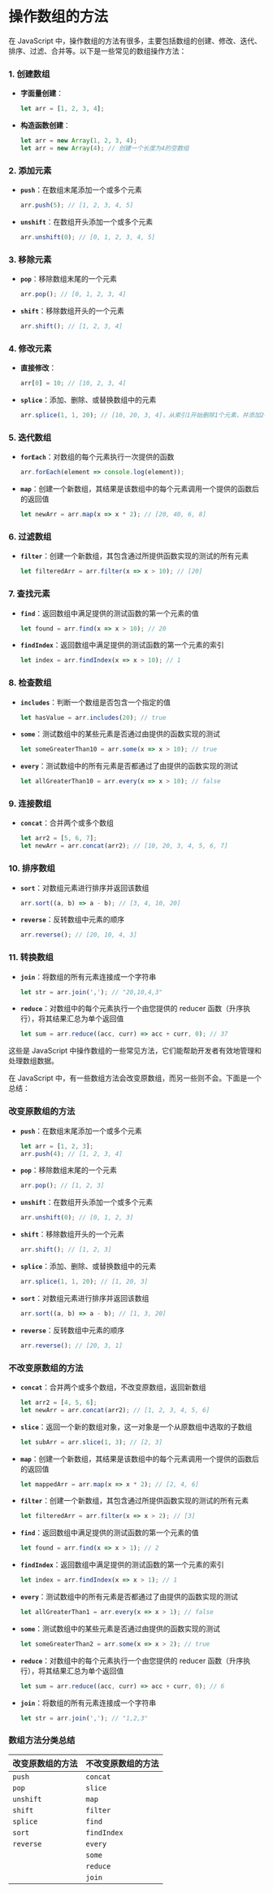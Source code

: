 # 操作数组的方法

在 JavaScript 中，操作数组的方法有很多，主要包括数组的创建、修改、迭代、排序、过滤、合并等。以下是一些常见的数组操作方法：

### 1. 创建数组

- **字面量创建**：
  ```javascript
  let arr = [1, 2, 3, 4];
  ```

- **构造函数创建**：
  ```javascript
  let arr = new Array(1, 2, 3, 4);
  let arr = new Array(4); // 创建一个长度为4的空数组
  ```

### 2. 添加元素

- **`push`**：在数组末尾添加一个或多个元素
  
  ```javascript
  arr.push(5); // [1, 2, 3, 4, 5]
  ```
  
- **`unshift`**：在数组开头添加一个或多个元素
  
  ```javascript
  arr.unshift(0); // [0, 1, 2, 3, 4, 5]
  ```

### 3. 移除元素

- **`pop`**：移除数组末尾的一个元素
  
  ```javascript
  arr.pop(); // [0, 1, 2, 3, 4]
  ```
  
- **`shift`**：移除数组开头的一个元素
  
  ```javascript
  arr.shift(); // [1, 2, 3, 4]
  ```

### 4. 修改元素

- **直接修改**：
  ```javascript
  arr[0] = 10; // [10, 2, 3, 4]
  ```

- **`splice`**：添加、删除、或替换数组中的元素
  
  ```javascript
  arr.splice(1, 1, 20); // [10, 20, 3, 4]，从索引1开始删除1个元素，并添加20
  ```

### 5. 迭代数组

- **`forEach`**：对数组的每个元素执行一次提供的函数
  ```javascript
  arr.forEach(element => console.log(element));
  ```

- **`map`**：创建一个新数组，其结果是该数组中的每个元素调用一个提供的函数后的返回值
  ```javascript
  let newArr = arr.map(x => x * 2); // [20, 40, 6, 8]
  ```

### 6. 过滤数组

- **`filter`**：创建一个新数组，其包含通过所提供函数实现的测试的所有元素
  ```javascript
  let filteredArr = arr.filter(x => x > 10); // [20]
  ```

### 7. 查找元素

- **`find`**：返回数组中满足提供的测试函数的第一个元素的值
  ```javascript
  let found = arr.find(x => x > 10); // 20
  ```

- **`findIndex`**：返回数组中满足提供的测试函数的第一个元素的索引
  ```javascript
  let index = arr.findIndex(x => x > 10); // 1
  ```

### 8. 检查数组

- **`includes`**：判断一个数组是否包含一个指定的值
  ```javascript
  let hasValue = arr.includes(20); // true
  ```

- **`some`**：测试数组中的某些元素是否通过由提供的函数实现的测试
  ```javascript
  let someGreaterThan10 = arr.some(x => x > 10); // true
  ```

- **`every`**：测试数组中的所有元素是否都通过了由提供的函数实现的测试
  ```javascript
  let allGreaterThan10 = arr.every(x => x > 10); // false
  ```

### 9. 连接数组

- **`concat`**：合并两个或多个数组
  ```javascript
  let arr2 = [5, 6, 7];
  let newArr = arr.concat(arr2); // [10, 20, 3, 4, 5, 6, 7]
  ```

### 10. 排序数组

- **`sort`**：对数组元素进行排序并返回该数组
  ```javascript
  arr.sort((a, b) => a - b); // [3, 4, 10, 20]
  ```

- **`reverse`**：反转数组中元素的顺序
  ```javascript
  arr.reverse(); // [20, 10, 4, 3]
  ```

### 11. 转换数组

- **`join`**：将数组的所有元素连接成一个字符串
  ```javascript
  let str = arr.join(','); // "20,10,4,3"
  ```

- **`reduce`**：对数组中的每个元素执行一个由您提供的 reducer 函数（升序执行），将其结果汇总为单个返回值
  ```javascript
  let sum = arr.reduce((acc, curr) => acc + curr, 0); // 37
  ```

这些是 JavaScript 中操作数组的一些常见方法，它们能帮助开发者有效地管理和处理数组数据。

在 JavaScript 中，有一些数组方法会改变原数组，而另一些则不会。下面是一个总结：

### 改变原数组的方法

- **`push`**：在数组末尾添加一个或多个元素
  ```javascript
  let arr = [1, 2, 3];
  arr.push(4); // [1, 2, 3, 4]
  ```

- **`pop`**：移除数组末尾的一个元素
  ```javascript
  arr.pop(); // [1, 2, 3]
  ```

- **`unshift`**：在数组开头添加一个或多个元素
  ```javascript
  arr.unshift(0); // [0, 1, 2, 3]
  ```

- **`shift`**：移除数组开头的一个元素
  ```javascript
  arr.shift(); // [1, 2, 3]
  ```

- **`splice`**：添加、删除、或替换数组中的元素
  ```javascript
  arr.splice(1, 1, 20); // [1, 20, 3]
  ```

- **`sort`**：对数组元素进行排序并返回该数组
  ```javascript
  arr.sort((a, b) => a - b); // [1, 3, 20]
  ```

- **`reverse`**：反转数组中元素的顺序
  ```javascript
  arr.reverse(); // [20, 3, 1]
  ```

### 不改变原数组的方法

- **`concat`**：合并两个或多个数组，不改变原数组，返回新数组
  ```javascript
  let arr2 = [4, 5, 6];
  let newArr = arr.concat(arr2); // [1, 2, 3, 4, 5, 6]
  ```

- **`slice`**：返回一个新的数组对象，这一对象是一个从原数组中选取的子数组
  ```javascript
  let subArr = arr.slice(1, 3); // [2, 3]
  ```

- **`map`**：创建一个新数组，其结果是该数组中的每个元素调用一个提供的函数后的返回值
  ```javascript
  let mappedArr = arr.map(x => x * 2); // [2, 4, 6]
  ```

- **`filter`**：创建一个新数组，其包含通过所提供函数实现的测试的所有元素
  ```javascript
  let filteredArr = arr.filter(x => x > 2); // [3]
  ```

- **`find`**：返回数组中满足提供的测试函数的第一个元素的值
  ```javascript
  let found = arr.find(x => x > 1); // 2
  ```

- **`findIndex`**：返回数组中满足提供的测试函数的第一个元素的索引
  ```javascript
  let index = arr.findIndex(x => x > 1); // 1
  ```

- **`every`**：测试数组中的所有元素是否都通过了由提供的函数实现的测试
  ```javascript
  let allGreaterThan1 = arr.every(x => x > 1); // false
  ```

- **`some`**：测试数组中的某些元素是否通过由提供的函数实现的测试
  ```javascript
  let someGreaterThan2 = arr.some(x => x > 2); // true
  ```

- **`reduce`**：对数组中的每个元素执行一个由您提供的 reducer 函数（升序执行），将其结果汇总为单个返回值
  ```javascript
  let sum = arr.reduce((acc, curr) => acc + curr, 0); // 6
  ```

- **`join`**：将数组的所有元素连接成一个字符串
  ```javascript
  let str = arr.join(','); // "1,2,3"
  ```

### 数组方法分类总结

| 改变原数组的方法 | 不改变原数组的方法 |
| ---------------- | ------------------ |
| `push`           | `concat`           |
| `pop`            | `slice`            |
| `unshift`        | `map`              |
| `shift`          | `filter`           |
| `splice`         | `find`             |
| `sort`           | `findIndex`        |
| `reverse`        | `every`            |
|                  | `some`             |
|                  | `reduce`           |
|                  | `join`             |